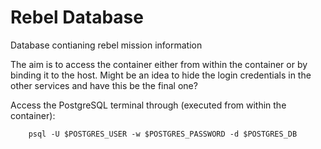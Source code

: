 # Rebel Database
Database contianing rebel mission information

The aim is to access the container either from within the container or by binding it to the host. Might be an idea to hide the login credentials in the other services and have this be the final one?

Access the PostgreSQL terminal through (executed from within the container):
```
    psql -U $POSTGRES_USER -w $POSTGRES_PASSWORD -d $POSTGRES_DB
```